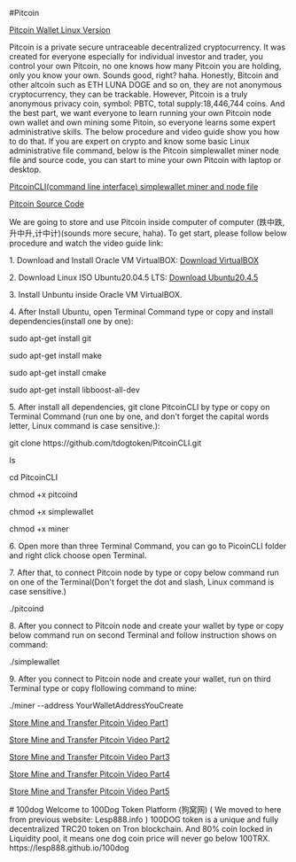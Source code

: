 #Pitcoin
<p> <a href="https://github.com/tdogtoken/pitcoinwallet" target="_blank" class="button">Pitcoin Wallet Linux Version</a></P>    
     Pitcoin is a private secure untraceable decentralized cryptocurrency. It was created for everyone especially for individual investor and trader, you control your own Pitcoin, no one knows how many Pitcoin you are holding, only you know your own. Sounds good, right? haha. Honestly, Bitcoin and other altcoin such as ETH LUNA DOGE and so on, they are not anonymous cryptocurrency, they can be trackable. However, Pitcoin is a truly anonymous privacy coin, symbol: PBTC, total supply:18,446,744 coins.
     And the best part, we want everyone to learn running your own Pitcoin node own wallet and own mining some Pitoin, so everyone learns some expert administrative skills. The below procedure and video guide show you how to do that.
     If you are expert on crypto and know some basic Linux administrative file command, below is the Pitcoin simplewallet miner node file and source code, you can start to mine your own Pitcoin with laptop or desktop.

<P><a href="https://github.com/tdogtoken/PitcoinCLI" target="_blank" class="button">PitcoinCLI(command line interface) simplewallet miner and node file</a> </P>
     <P><a href="https://github.com/tdogtoken/PitcoinSourceCode" target="_blank" class="button">Pitcoin Source Code</a> </P>
 <P> We are going to store and use Pitcoin inside computer of computer (跌中跌,升中升,计中计)(sounds more secure, haha). To get start, please follow below procedure and watch the video guide link:</P>
<p> 1. Download and Install Oracle VM VirtualBOX:  <a href="https://www.virtualbox.org/wiki/Downloads" target="_blank" class="button">Download VirtualBOX</a></P>
<p> 2. Download Linux ISO Ubuntu20.04.5 LTS:  <a href="https://releases.ubuntu.com/20.04.5/?_ga=2.256257410.804221981.1664673186-251296044.1663774267" target="_blank" class="button">Download Ubuntu20.4.5</a></P>
<p> 3. Install Unbuntu inside Oracle VM VirtualBOX.</P>
<p> 4. After Install Ubuntu, open Terminal Command  type or copy and install dependencies(install one by one): </P>
 
  <p>  sudo apt-get install git </P>
 
   <p> sudo apt-get install make  </P>
 
   <p> sudo apt-get install cmake </P>
 
   <p> sudo apt-get install libboost-all-dev  </P>
 
<p> 5. After install all dependencies, git clone PitcoinCLI by type or copy on Terminal Command (run one by one, and don't forget the capital words letter, Linux command is case sensitive.): </P>
   
 <p>   git clone https://github.com/tdogtoken/PitcoinCLI.git </P>
   
 <p>   ls  </P>
   
 <p>  cd PitcoinCLI </P>
   
 <p>  chmod +x pitcoind </P>
   
 <p>  chmod +x simplewallet </P>
   
  <p> chmod +x miner </P>
   
<p> 6. Open more than three Terminal Command, you can go to PicoinCLI folder and right click choose open Terminal. </P>

<p> 7. After that, to connect Pitcoin node by type or copy below command run on one of the Terminal(Don't forget the dot and slash, Linux command is case sensitive.)</P>
   
 <p>  ./pitcoind </P>
   
<p> 8. After you connect to Pitcoin node and create your wallet by type or copy below command run on second Terminal and follow instruction shows on command: </P>  
 <p>  ./simplewallet </P>  
<p> 9. After you connect to Pitcoin node and create your wallet, run on third Terminal type or copy flollowing command to mine:</P>
   
 <p>  ./miner --address YourWalletAddressYouCreate </P>
    
<P><a href="https://youtu.be/6rdx2x83eF4" target="_blank" class="button">Store Mine and Transfer Pitcoin Video Part1</a> </P>
<P><a href="https://youtu.be/ZBwNcbYxfBc" target="_blank" class="button">Store Mine and Transfer Pitcoin Video Part2</a> </P>
<P><a href="https://youtu.be/vlY-swnMwCI" target="_blank" class="button">Store Mine and Transfer Pitcoin Video Part3</a> </P>
<P><a href="https://youtu.be/tgZbx-UvhZU" target="_blank" class="button">Store Mine and Transfer Pitcoin Video Part4</a> </P>
<P><a href="https://youtu.be/6g8c247Use8" target="_blank" class="button">Store Mine and Transfer Pitcoin Video Part5</a> </P>
# 100dog
Welcome to 100Dog Token Platform (狗窝网) ( We moved to here from previous website: Lesp888.info )
100DOG token is a unique and fully decentralized TRC20 token on Tron blockchain. And 80% coin locked in Liquidity pool, it means one dog coin price will never go below 100TRX.
https://lesp888.github.io/100dog
